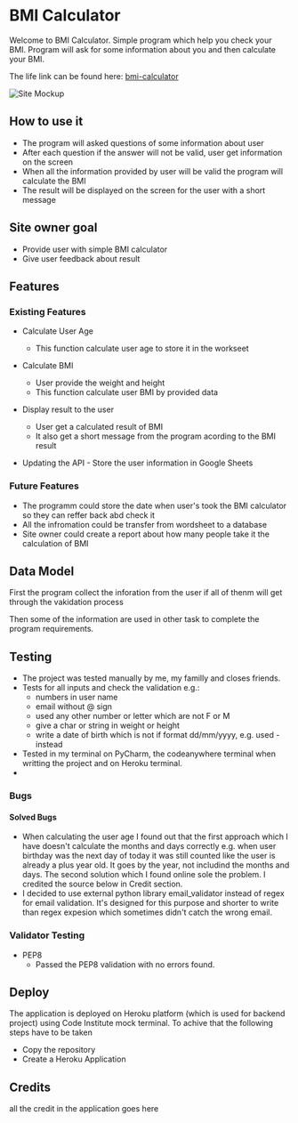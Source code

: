 # BMI Calculator

Welcome to BMI Calculator. Simple program which help you check your BMI. Program will ask for some information about you and then calculate your BMI.

The life link can be found here: [bmi-calculator](https://calculate-your-bmi-50a851f64fcf.herokuapp.com/)

![Site Mockup](docs/readme-images/am-i-responsive.png)

## How to use it
- The program will asked questions of some information about user 
- After each question if the answer will not be valid, user get information on the screen
- When all the information provided by user will be valid the program will calculate the BMI
- The result will be displayed on the screen for the user with a short message

## Site owner goal
- Provide user with simple BMI calculator
- Give user feedback about result

## Features

### Existing Features
- Calculate User Age
    - This function calculate user age to store it in the workseet

 - Calculate BMI
    - User provide the weight and height
    - This function calculate user BMI by provided data

  - Display result to the user
    - User get a calculated result of BMI
    - It also get a short message from the program acording to the BMI result

   - Updating the API
    - Store the user information in Google Sheets

 ### Future Features
- The programm could store the date when user's took the BMI calculator so they can reffer back abd check it
- All the infromation could be transfer from wordsheet to a database
- Site owner could create a report about how many people take it the calculation of BMI

## Data Model
First the program collect the inforation from the user if all of thenm will get through the vakidation process

Then some of the information are used in other task to complete the program requirements.



## Testing
- The project was tested manually by me, my familly and closes friends.
- Tests for all inputs and check the validation e.g.:
     - numbers in user name
     - email without @ sign
     - used any other number or letter which are not F or M
     - give a char or string in weight or height
     - write a date of birth which is not if format dd/mm/yyyy, e.g. used - instead
- Tested in my terminal on PyCharm, the codeanywhere terminal when writting the project and on Heroku terminal.
- 

### Bugs

#### Solved Bugs
- When calculating the user age I found out that the first approach which I have doesn't calculate the months and days correctly e.g. when user birthday was the next day of today it was still counted like the user is already a plus year old. It goes by the year, not includind the months and days. The second solution which I found online sole the problem. I credited the source below in Credit section.
- I decided to use external python library email_validator instead of regex for email validation. It's designed for this purpose and shorter to write than regex expesion which sometimes didn't catch the wrong email.

### Validator Testing
- PEP8
    - Passed the PEP8 validation with no errors found.

## Deploy
The application is deployed on Heroku platform (which is used for backend project) using Code Institute mock terminal.
To achive that the following steps have to be taken
 - Copy the repository
 - Create a Heroku Application


## Credits
all the credit in the application goes here
